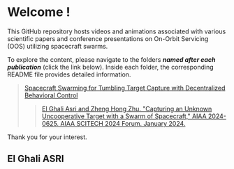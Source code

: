# Welcome !

This GitHub repository hosts videos and animations associated with various scientific papers and conference presentations on On-Orbit Servicing (OOS) utilizing spacecraft swarms.

To explore the content, please navigate to the folders ***named after each publication*** (click the link below). Inside each folder, the corresponding README file provides detailed information.

>[Spacecraft Swarming for Tumbling Target Capture with Decentralized Behavioral Control](https://github.com/Pontmousse/Spacecraft-Swarm-OOS/tree/main/Spacecraft%20Swarming%20for%20Tumbling%20Target%20Capture%20with%20Decentralized%20Behavioral%20Control%20(3D%20version))
>
>>[El Ghali Asri and Zheng Hong Zhu. "Capturing an Unknown Uncooperative Target with a Swarm of Spacecraft," AIAA 2024-0625. AIAA SCITECH 2024 Forum. January 2024.](https://github.com/Pontmousse/Spacecraft-Swarm-OOS/tree/main/Capturing%20an%20Unknown%20Uncooperative%20Target%20with%20a%20Swarm%20of%20Spacecraft%20(2D%20version))
>>
Thank you for your interest.

## El Ghali ASRI
